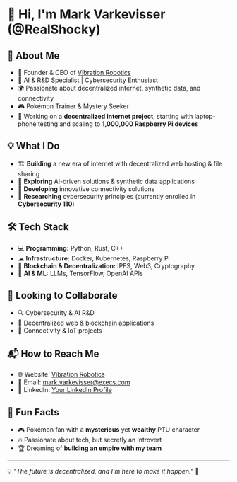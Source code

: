 # 👋 Hi, I'm Mark Varkevisser (@RealShocky)

## 🚀 About Me
- 🔬 Founder & CEO of [Vibration Robotics](https://vibrationrobotics.com)
- 🧠 AI & R&D Specialist | Cybersecurity Enthusiast
- 🌍 Passionate about decentralized internet, synthetic data, and connectivity
- 🎮 Pokémon Trainer & Mystery Seeker
- 🔑 Working on a **decentralized internet project**, starting with laptop-phone testing and scaling to **1,000,000 Raspberry Pi devices**

## 💡 What I Do
- 🏗 **Building** a new era of internet with decentralized web hosting & file sharing
- 📡 **Exploring** AI-driven solutions & synthetic data applications
- 🔗 **Developing** innovative connectivity solutions
- 🎯 **Researching** cybersecurity principles (currently enrolled in **Cybersecurity 110**)

## 🛠 Tech Stack
- 💻 **Programming:** Python, Rust, C++
- ☁ **Infrastructure:** Docker, Kubernetes, Raspberry Pi
- 🔗 **Blockchain & Decentralization:** IPFS, Web3, Cryptography
- 🧠 **AI & ML:** LLMs, TensorFlow, OpenAI APIs

## 🤝 Looking to Collaborate
- 🔍 Cybersecurity & AI R&D
- 🔗 Decentralized web & blockchain applications
- 📡 Connectivity & IoT projects

## 📬 How to Reach Me
- 🌐 Website: [Vibration Robotics](https://vibrationrobotics.com)
- 📧 Email: mark.varkevisser@execs.com
- 💼 LinkedIn: [Your LinkedIn Profile](https://www.linkedin.com/in/markvarkevisser/)

## 🎉 Fun Facts
- 🎮 Pokémon fan with a **mysterious** yet **wealthy** PTU character
- 🔥 Passionate about tech, but secretly an introvert
- 🏆 Dreaming of **building an empire with my team**

---

💡 *"The future is decentralized, and I'm here to make it happen."* 🚀
